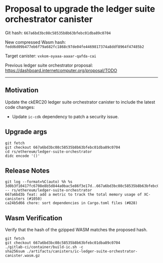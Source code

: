 # Proposal to upgrade the ledger suite orchestrator canister

Git hash: `667a6bd3bc08c58535b8b63bfebc01dba89c0704`

New compressed Wasm hash: `fedd6d09b477eb6f79a682fc1868c97de04fe4469817374a8ddf8964f47485b2`

Target canister: `vxkom-oyaaa-aaaar-qafda-cai`

Previous ledger suite orchestrator proposal: https://dashboard.internetcomputer.org/proposal/TODO

---

## Motivation
Update the ckERC20 ledger suite orchestrator canister to include the latest code changes:
* Update `ic-cdk` dependency to patch a security issue.

## Upgrade args

```
git fetch
git checkout 667a6bd3bc08c58535b8b63bfebc01dba89c0704
cd rs/ethereum/ledger-suite-orchestrator
didc encode '()'
```

## Release Notes

```
git log --format=%C(auto) %h %s 3d0b3f10417fc6708e8b5d844a0bac5e86f3e17d..667a6bd3bc08c58535b8b63bfebc01dba89c0704 -- rs/ethereum/ledger-suite-orchestrator
667a6bd3b feat: add a metric to track the total memory usage of XC-canisters (#1050)
ca24b5d66 chore: sort dependencies in Cargo.toml files (#828)
 ```

## Wasm Verification

Verify that the hash of the gzipped WASM matches the proposed hash.

```
git fetch
git checkout 667a6bd3bc08c58535b8b63bfebc01dba89c0704
./gitlab-ci/container/build-ic.sh -c
sha256sum ./artifacts/canisters/ic-ledger-suite-orchestrator-canister.wasm.gz
```
